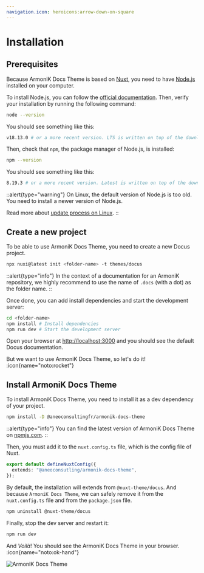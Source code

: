 ```yaml
---
navigation.icon: heroicons:arrow-down-on-square
---
```


# Installation


## Prerequisites

Because ArmoniK Docs Theme is based on [Nuxt](https://nuxtjs.org), you need to have [Node.js](https://nodejs.org) installed on your computer.

To install Node.js, you can follow the [official documentation](https://nodejs.org/en/download/). Then, verify your installation by running the following command:

```bash
node --version
```

You should see something like this:

```bash
v18.13.0 # or a more recent version. LTS is written on top of the download page.
```

Then, check that `npm`, the package manager of Node.js, is installed:

```bash
npm --version
```

You should see something like this:

```bash
8.19.3 # or a more recent version. Latest is written on top of the download page.
```

::alert{type="warning"}
On Linux, the default version of Node.js is too old. You need to install a newer version of Node.js.

Read more about [update process on Linux](https://askubuntu.com/questions/426750/how-can-i-update-my-nodejs-to-the-latest-version).
::

## Create a new project

To be able to use ArmoniK Docs Theme, you need to create a new Docus project.

```bash	
npx nuxi@latest init <folder-name> -t themes/docus
```

::alert{type="info"}
In the context of a documentation for an ArmoniK repository, we highly recommend to use the name of `.docs` (with a dot) as the folder name.
::

Once done, you can add install dependencies and start the development server:

```bash
cd <folder-name>
npm install # Install dependencies
npm run dev # Start the development server
```

Open your browser at [http://localhost:3000](http://localhost:3000) and you should see the default Docus documentation.

But we want to use ArmoniK Docs Theme, so let's do it! :icon{name="noto:rocket"}

## Install ArmoniK Docs Theme

To install ArmoniK Docs Theme, you need to install it as a dev dependency of your project.

```bash
npm install -D @aneoconsultingfr/armonik-docs-theme
```

::alert{type="info"}
You can find the latest version of ArmoniK Docs Theme on [npmjs.com](https://www.npmjs.com/package/@aneoconsultingfr/armonik-docs-theme).
::

Then, you must add it to the `nuxt.config.ts` file, which is the config file of Nuxt.

```ts
export default defineNuxtConfig({
  extends: "@aneoconsutling/armonik-docs-theme",
});
```

By default, the installation will extends from `@nuxt-theme/docus`. And because `ArmoniK Docs Theme`, we can safely remove it from the `nuxt.config.ts` file and from the `package.json` file.

```bash
npm uninstall @nuxt-theme/docus
```

Finally, stop the dev server and restart it:

```bash
npm run dev
```

And _Voilà_! You should see the ArmoniK Docs Theme in your browser. :icon{name="noto:ok-hand"}

![ArmoniK Docs Theme](/images/installation/armonik-docs-theme.webp)
